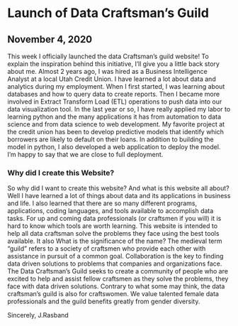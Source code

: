 
# Launch of Data Craftsman’s Guild
## November 4, 2020

This week I officially launched the data Craftsman’s guild website! To explain the inspiration behind this initiative, I’ll give you a little back story about me. Almost 2 years ago, I was hired as a Business Intelligence Analyst at a local Utah Credit Union. I have learned a lot about data and analytics during my employment. When I first started, I was learning about databases and how to query data to create reports. Then I became more involved in Extract Transform Load (ETL) operations to push data into our data visualization tool. In the last year or so, I have really applied my labor to learning python and the many applications it has from automation to data science and from data science to web development. My favorite project at the credit union has been to develop predictive models that identify which borrowers are likely to default on their loans. In addition to building the model in python, I also developed a web application to deploy the model. I’m happy to say that we are close to full deployment. 
### Why did I create this Website?
So why did I want to create this website? And what is this website all about? Well I have learned a lot of things about data and its applications in business and life. I also learned that there are so many different programs, applications, coding languages, and tools available to accomplish data tasks. For up and coming data professionals (or craftsmen if you will) it is hard to know which tools are worth learning. This website is intended to help all data craftsman solve the problems they face using the best tools available. It also 
What is the significance of the name? The medieval term “guild” refers to a society of craftsmen who provide each other with assistance in pursuit of a common goal. Collaboration is the key to finding data driven solutions to problems that companies and organizations face. The Data Craftsman’s Guild seeks to create a community of people who are excited to help and assist fellow craftsmen as they solve the problems, they face with data driven solutions. Contrary to what some may think, the data craftsman’s guild is also for craftswomen. We value talented female data professionals and the guild benefits greatly from gender diversity.

Sincerely,
J.Rasband
